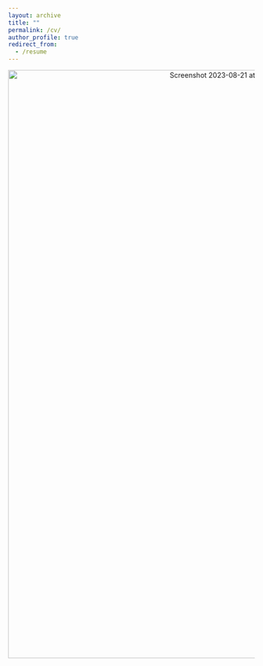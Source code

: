 ```yaml
---
layout: archive
title: ""
permalink: /cv/
author_profile: true
redirect_from:
  - /resume
---
```


<p align="center">
  <a href="http://yash-vekaria.github.io/files/yash_vekaria_cv.pdf">
    <img width="900" height="1200" alt="Screenshot 2023-08-21 at 2 24 22 AM" src="https://github.com/Yash-Vekaria/yash-vekaria.github.io/assets/30694521/64bf5511-b315-4ef9-b06b-81098437c826">
  </a>
</p>

